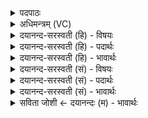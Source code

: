 <details><summary>पदपाठः</summary>

अ॒ग्निः। मू॒र्द्धा। दि॒वः। क॒कुत्ऽपतिः॑। पृ॒थि॒व्याः। अ॒यम्। अ॒पाम्। रेता॑सि। जि॒न्व॒ति॒। २०।
</details>

<details><summary>अधिमन्त्रम् (VC)</summary>

- अग्निर्देवता
- परमेष्ठी ऋषिः
- निचृद्गायत्री
- षड्जः
</details>

<details><summary>दयानन्द-सरस्वती (हि) - विषयः</summary>

मनुष्यों को किस प्रकार बल बढ़ाना चाहिये, यह विषय अगले मन्त्र में कहा है ॥
</details>

<details><summary>दयानन्द-सरस्वती (हि) - पदार्थः</summary>

पदार्थान्वयभाषाः -  जैसे हेमन्त ऋतु में (अयम्) यह प्रसिद्ध (अग्निः) अग्नि (दिवः) प्रकाश और (पृथिव्याः) भूमि के बीच (मूर्द्धा) शिर के तुल्य सूर्य्यरूप से वर्त्तमान (ककुत्पतिः) दिशाओं का रक्षक हो के (अपाम्) प्राणों के (रेतांसि) पराक्रमों को (जिन्वति) पूर्णता से तृप्त करता है, वैसे ही मनुष्यों को बलवान् होना चाहिये ॥२० ॥
</details>

<details><summary>दयानन्द-सरस्वती (हि) - भावार्थः</summary>

भावार्थभाषाः -  इस मन्त्र में वाचकलुप्तोपमालङ्कार है। मनुष्यों को चाहिये कि युक्ति से जाठराग्नि को बढ़ा संयम से आहार-विहार करके नित्य बल बढ़ाते रहें ॥२० ॥
</details>

<details><summary>दयानन्द-सरस्वती (सं) - विषयः</summary>

कथं जनैर्बलं वर्धनीयमित्याह ॥
</details>

<details><summary>दयानन्द-सरस्वती (सं) - पदार्थः</summary>

पदार्थान्वयभाषाः -  यथा हेमन्तर्त्तावयमग्निर्दिवः पृथिव्याश्च मध्ये मूर्द्धा ककुत्पतिः सन्नपां रेतांसि जिन्वति, तथैव मनुष्यैर्बलिष्ठैर्भवितव्यम् ॥२० ॥
</details>

<details><summary>दयानन्द-सरस्वती (सं) - भावार्थः</summary>

भावार्थभाषाः -  अत्र वाचकलुप्तोपमालङ्कारः। मनुष्यैर्युक्त्या जाठराग्निं वर्धयित्वा संयमेनाहारविहारौ कृत्वा सदा बलं वर्धनीयम् ॥२० ॥
</details>

<details><summary>सविता जोशी ← दयानन्दः (म) - भावार्थः</summary>

भावार्थभाषाः -  या मंत्रात वाचकलुप्तोपमालंकार आहे. माणसांनी युक्तीने जठराग्री प्रदीप्त करून संयमाने आहार-विहार करावा व सदैव बल वाढवावे.
</details>